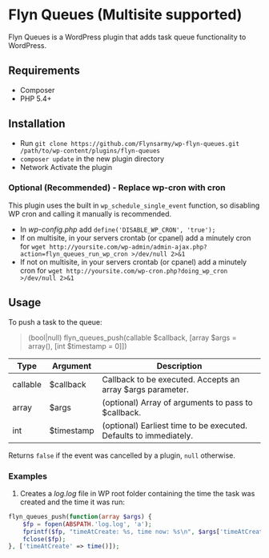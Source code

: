 # Flyn Queues (Multisite supported)

Flyn Queues is a WordPress plugin that adds task queue functionality to WordPress.

## Requirements

* Composer
* PHP 5.4+

## Installation

* Run `git clone https://github.com/Flynsarmy/wp-flyn-queues.git /path/to/wp-content/plugins/flyn-queues`
* `composer update` in the new plugin directory
* Network Activate the plugin


### Optional (Recommended) - Replace wp-cron with cron

This plugin uses the built in `wp_schedule_single_event` function, so disabling WP cron and calling it manually is recommended.

* In *wp-config.php* add `define('DISABLE_WP_CRON', 'true');`
* If on multisite, in your servers crontab (or cpanel) add a minutely cron for `wget http://yoursite.com/wp-admin/admin-ajax.php?action=flyn_queues_run_wp_cron >/dev/null 2>&1`
* If not on multisite, in your servers crontab (or cpanel) add a minutely cron for `wget http://yoursite.com/wp-cron.php?doing_wp_cron >/dev/null 2>&1`

## Usage

To push a task to the queue:

> (bool|null) flyn\_queues\_push(callable $callback, [array $args = array(), [int $timestamp = 0]])

Type     | Argument   | Description
-------- | ---------- | -----------------------------------------------
callable | $callback  | Callback to be executed. Accepts an array $args parameter.
array    | $args      | (optional) Array of arguments to pass to $callback.
int      | $timestamp | (optional) Earliest time to be executed. Defaults to immediately.

Returns `false` if the event was cancelled by a plugin, `null` otherwise.

### Examples

1. Creates a *log.log* file in WP root folder containing the time the task was created and the time it was run:
```php
flyn_queues_push(function(array $args) {
	$fp = fopen(ABSPATH.'log.log', 'a');
	fprintf($fp, "timeAtCreate: %s, time now: %s\n", $args['timeAtCreate'], time());
	fclose($fp);
}, ['timeAtCreate' => time()]);
```